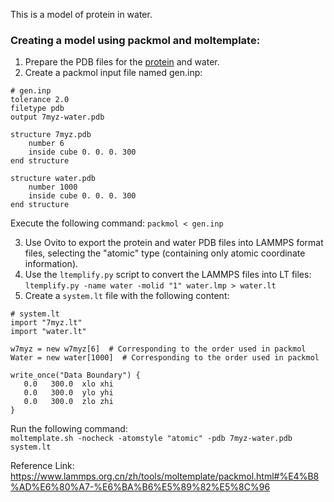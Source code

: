 This is a model of protein in water.
### Creating a model using packmol and moltemplate:
1. Prepare the PDB files for the [protein](https://www.rcsb.org/structure/7MYZ) and water.
2. Create a packmol input file named gen.inp:
```
# gen.inp
tolerance 2.0
filetype pdb
output 7myz-water.pdb

structure 7myz.pdb
    number 6
    inside cube 0. 0. 0. 300
end structure

structure water.pdb
    number 1000
    inside cube 0. 0. 0. 300
end structure
```
Execute the following command: `packmol < gen.inp`

3. Use Ovito to export the protein and water PDB files into LAMMPS format files, selecting the "atomic" type (containing only atomic coordinate information).
4. Use the `ltemplify.py` script to convert the LAMMPS files into LT files:  
`ltemplify.py -name water -molid "1" water.lmp > water.lt`
5. Create a `system.lt` file with the following content:
```
# system.lt
import "7myz.lt"
import "water.lt"

w7myz = new w7myz[6]  # Corresponding to the order used in packmol
Water = new water[1000]  # Corresponding to the order used in packmol

write_once("Data Boundary") {
   0.0   300.0  xlo xhi
   0.0   300.0  ylo yhi
   0.0   300.0  zlo zhi
}
```
Run the following command:  
`moltemplate.sh -nocheck -atomstyle "atomic" -pdb 7myz-water.pdb system.lt`

Reference Link:
https://www.lammps.org.cn/zh/tools/moltemplate/packmol.html#%E4%B8%AD%E6%80%A7-%E6%BA%B6%E5%89%82%E5%8C%96

